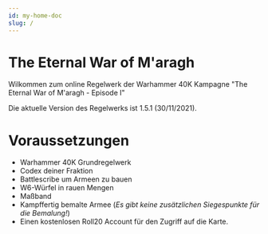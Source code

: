 ```yaml
---
id: my-home-doc
slug: /
---
```


# The Eternal War of M'aragh
Wilkommen zum online Regelwerk der Warhammer 40K Kampagne "The Eternal War of M'aragh - Episode I"

Die aktuelle Version des Regelwerks ist 1.5.1 (30/11/2021).

# Voraussetzungen

- Warhammer 40K Grundregelwerk
- Codex deiner Fraktion
- Battlescribe um Armeen zu bauen
- W6-Würfel in rauen Mengen
- Maßband
- Kampffertig bemalte Armee (*Es gibt keine zusätzlichen Siegespunkte für die Bemalung!*)
- Einen kostenlosen Roll20 Account für den Zugriff auf die Karte.